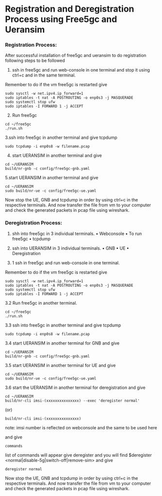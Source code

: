 # Registration and Deregistration Process using Free5gc and Ueransim

### Registration Process:
After successful installation of free5gc and ueransim to do registration following steps to be followed
1. ssh in free5gc and run web-console in one terminal and stop it using ctrl+c and in the same terminal.

Remember to do if the vm free5gc is restarted give
```
sudo sysctl -w net.ipv4.ip_forward=1
sudo iptables -t nat -A POSTROUTING -o enp0s3 -j MASQUERADE
sudo systemctl stop ufw
sudo iptables -I FORWARD 1 -j ACCEPT
```
2. Run free5gc

```
cd ~/free5gc
./run.sh
```
3.ssh into free5gc in another terminal and give tcpdump
```
sudo tcpdump -i enp0s8 -w filename.pcap
```
4. start UERANSIM in another terminal and give
```
cd ~/UERANSIM
build/nr-gnb -c config/free5gc-gnb.yaml
```
5.start UERANSIM in another terminal and give
```
cd ~/UERANSIM
sudo build/nr-ue -c config/free5gc-ue.yaml  
```
Now stop the UE, GNB and tcpdump in order by using ctrl+c in the respective terminals. And now transfer the file from vm to your computer and check the generated packets in pcap file using wireshark.


### Deregistration Process:

1. shh into free5gc in 3 individual terminals.
•	Webconsole
•	To run free5gc
•	tcpdump

2. ssh into UERANSIM in 3 individual terminals.
•	GNB
•	UE
•	Deregistration

3. 1 ssh in free5gc and run web-console in one terminal.

Remember to do if the vm free5gc is restarted give
```
sudo sysctl -w net.ipv4.ip_forward=1
sudo iptables -t nat -A POSTROUTING -o enp0s3 -j MASQUERADE
sudo systemctl stop ufw
sudo iptables -I FORWARD 1 -j ACCEPT
```
3.2 Run free5gc in another terminal.
```
cd ~/free5gc
./run.sh
```
3.3 ssh into free5gc in another terminal and give tcpdump
```
sudo tcpdump -i enp0s8 -w filename.pcap
```
3.4  start UERANSIM in another terminal for GNB and give
```
cd ~/UERANSIM
build/nr-gnb -c config/free5gc-gnb.yaml
```
3.5 start UERANSIM in another terminal for UE and give
```
cd ~/UERANSIM
sudo build/nr-ue -c config/free5gc-ue.yaml  
```
3.6 start the UERANSIM in another terminal for deregistration and give
```
cd ~/UERANSIM
build/nr-cli imsi-(xxxxxxxxxxxxxxx) --exec 'deregister normal'
```
  (or)

```
build/nr-cli imsi-(xxxxxxxxxxxxxxx)
```
note: imsi number is reflected on webconsole and the same to be used here

and give
```
commands
```
list of commands will appear give deregister and you will find
$deregister <normal|disable-5g|switch-off|remove-sim>
and give
```
deregister normal
```
Now stop the UE, GNB and tcpdump in order by using ctrl+c in the respective terminals. And now transfer the file from vm to your computer and check the generated packets in pcap file using wireshark.
